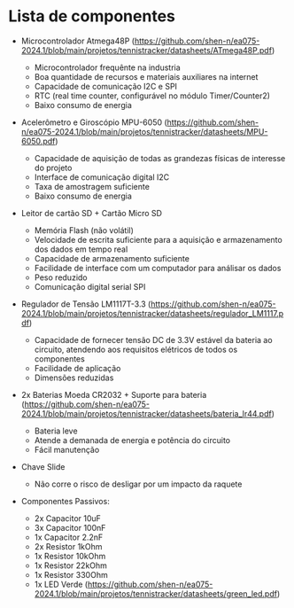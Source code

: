 # Lista de componentes

- Microcontrolador Atmega48P (https://github.com/shen-n/ea075-2024.1/blob/main/projetos/tennistracker/datasheets/ATmega48P.pdf)
  - Microcontrolador frequênte na industria
  - Boa quantidade de recursos e materiais auxiliares na internet
  - Capacidade de comunicação I2C e SPI 
  - RTC (real time counter, configurável no módulo Timer/Counter2)
  - Baixo consumo de energia
 
- Acelerômetro e Giroscópio MPU-6050 (https://github.com/shen-n/ea075-2024.1/blob/main/projetos/tennistracker/datasheets/MPU-6050.pdf)
  - Capacidade de aquisição de todas as grandezas físicas de interesse do projeto
  - Interface de comunicação digital I2C
  - Taxa de amostragem suficiente
  - Baixo consumo de energia

- Leitor de cartão SD + Cartão Micro SD 
  - Memória Flash (não volátil)
  - Velocidade de escrita suficiente para a aquisição e armazenamento dos dados em tempo real
  - Capacidade de armazenamento suficiente
  - Facilidade de interface com um computador para análisar os dados
  - Peso reduzido
  - Comunicação digital serial SPI

- Regulador de Tensão LM1117T-3.3 (https://github.com/shen-n/ea075-2024.1/blob/main/projetos/tennistracker/datasheets/regulador_LM1117.pdf)
  - Capacidade de fornecer tensão DC de 3.3V estável da bateria ao circuito, atendendo aos requisitos elétricos de todos os componentes
  - Facilidade de aplicação
  - Dimensões reduzidas

- 2x Baterias Moeda CR2032 + Suporte para bateria (https://github.com/shen-n/ea075-2024.1/blob/main/projetos/tennistracker/datasheets/bateria_lr44.pdf)
  - Bateria leve
  - Atende a demanada de energia e potência do circuito
  - Fácil manutenção

- Chave Slide
  - Não corre o risco de desligar por um impacto da raquete 
 
- Componentes Passivos:
  - 2x Capacitor 10uF
  - 3x Capacitor 100nF
  - 1x Capacitor 2.2nF
  - 2x Resistor 1kOhm
  - 1x Resistor 10kOhm
  - 1x Resistor 22kOhm
  - 1x Resistor 330Ohm
  - 1x LED Verde (https://github.com/shen-n/ea075-2024.1/blob/main/projetos/tennistracker/datasheets/green_led.pdf)

